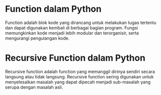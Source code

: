 # Function dalam Python
Function adalah blok kode yang dirancang untuk melakukan tugas tertentu dan dapat digunakan kembali di berbagai bagian program. Fungsi memungkinkan kode menjadi lebih modular dan terorganisir, serta mengurangi pengulangan kode.

# Recursive Function dalam Python
Recursive function adalah function yang memanggil dirinya sendiri secara langsung atau tidak langsung. Recursive function sering digunakan untuk menyelesaikan masalah yang dapat dipecah menjadi sub-masalah yang serupa dengan masalah asli.